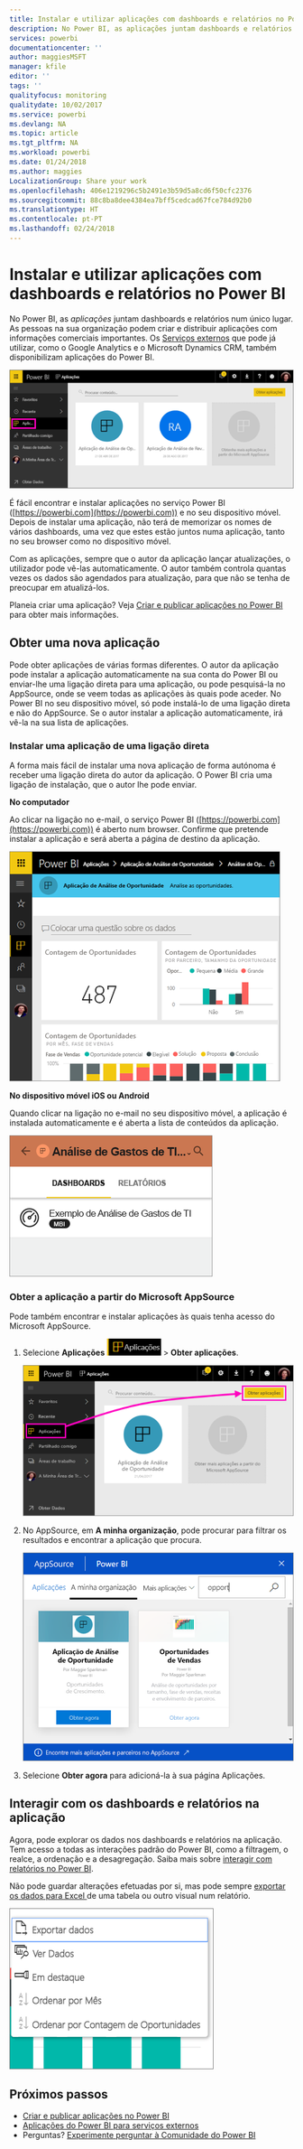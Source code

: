 ```yaml
---
title: Instalar e utilizar aplicações com dashboards e relatórios no Power BI
description: No Power BI, as aplicações juntam dashboards e relatórios num único local.
services: powerbi
documentationcenter: ''
author: maggiesMSFT
manager: kfile
editor: ''
tags: ''
qualityfocus: monitoring
qualitydate: 10/02/2017
ms.service: powerbi
ms.devlang: NA
ms.topic: article
ms.tgt_pltfrm: NA
ms.workload: powerbi
ms.date: 01/24/2018
ms.author: maggies
LocalizationGroup: Share your work
ms.openlocfilehash: 406e1219296c5b2491e3b59d5a8cd6f50cfc2376
ms.sourcegitcommit: 88c8ba8dee4384ea7bff5cedcad67fce784d92b0
ms.translationtype: HT
ms.contentlocale: pt-PT
ms.lasthandoff: 02/24/2018
---
```

# <a name="install-and-use-apps-with-dashboards-and-reports-in-power-bi"></a>Instalar e utilizar aplicações com dashboards e relatórios no Power BI
No Power BI, as *aplicações* juntam dashboards e relatórios num único lugar. As pessoas na sua organização podem criar e distribuir aplicações com informações comerciais importantes. Os [Serviços externos](service-connect-to-services.md) que pode já utilizar, como o Google Analytics e o Microsoft Dynamics CRM, também disponibilizam aplicações do Power BI. 

![Aplicações no Power BI](media/service-install-use-apps/power-bi-apps-left-nav.png)

É fácil encontrar e instalar aplicações no serviço Power BI ([https://powerbi.com](https://powerbi.com)) e no seu dispositivo móvel. Depois de instalar uma aplicação, não terá de memorizar os nomes de vários dashboards, uma vez que estes estão juntos numa aplicação, tanto no seu browser como no dispositivo móvel.

Com as aplicações, sempre que o autor da aplicação lançar atualizações, o utilizador pode vê-las automaticamente. O autor também controla quantas vezes os dados são agendados para atualização, para que não se tenha de preocupar em atualizá-los. 

Planeia criar uma aplicação? Veja [Criar e publicar aplicações no Power BI](service-create-distribute-apps.md) para obter mais informações.

## <a name="get-a-new-app"></a>Obter uma nova aplicação
Pode obter aplicações de várias formas diferentes. O autor da aplicação pode instalar a aplicação automaticamente na sua conta do Power BI ou enviar-lhe uma ligação direta para uma aplicação, ou pode pesquisá-la no AppSource, onde se veem todas as aplicações às quais pode aceder. No Power BI no seu dispositivo móvel, só pode instalá-lo de uma ligação direta e não do AppSource. Se o autor instalar a aplicação automaticamente, irá vê-la na sua lista de aplicações.

### <a name="install-an-app-from-a-direct-link"></a>Instalar uma aplicação de uma ligação direta
A forma mais fácil de instalar uma nova aplicação de forma autónoma é receber uma ligação direta do autor da aplicação. O Power BI cria uma ligação de instalação, que o autor lhe pode enviar.

**No computador** 

Ao clicar na ligação no e-mail, o serviço Power BI ([https://powerbi.com](https://powerbi.com)) é aberto num browser. Confirme que pretende instalar a aplicação e será aberta a página de destino da aplicação.

![Página de destino da aplicação no serviço Power BI](media/service-install-use-apps/power-bi-app-landing-page-opportunity-480.png)

**No dispositivo móvel iOS ou Android** 

Quando clicar na ligação no e-mail no seu dispositivo móvel, a aplicação é instalada automaticamente e é aberta a lista de conteúdos da aplicação. 

![Lista de conteúdos da aplicação em dispositivo móvel](media/service-install-use-apps/power-bi-app-index-it-spend-360.png)

### <a name="get-the-app-from-microsoft-appsource"></a>Obter a aplicação a partir do Microsoft AppSource
Pode também encontrar e instalar aplicações às quais tenha acesso do Microsoft AppSource. 

1. Selecione **Aplicações** ![Aplicações no painel de navegação à esquerda](media/service-install-use-apps/power-bi-apps-bar.png) > **Obter aplicações**. 
   
     ![Ícone Obter aplicações](media/service-install-use-apps/power-bi-service-apps-get-apps-oppty.png)
2. No AppSource, em **A minha organização**, pode procurar para filtrar os resultados e encontrar a aplicação que procura.
   
     ![No AppSource em A minha organização](media/service-install-use-apps/power-bi-appsource-my-org.png)
3. Selecione **Obter agora** para adicioná-la à sua página Aplicações. 

## <a name="interact-with-the-dashboards-and-reports-in-the-app"></a>Interagir com os dashboards e relatórios na aplicação
Agora, pode explorar os dados nos dashboards e relatórios na aplicação. Tem acesso a todas as interações padrão do Power BI, como a filtragem, o realce, a ordenação e a desagregação. Saiba mais sobre [interagir com relatórios no Power BI](service-reading-view-and-editing-view.md). 

Não pode guardar alterações efetuadas por si, mas pode sempre [exportar os dados para Excel ](power-bi-visualization-export-data.md) de uma tabela ou outro visual num relatório.

![Exportar dados de um visual do Power BI](media/service-install-use-apps/power-bi-service-export-data-visual.png)

## <a name="next-steps"></a>Próximos passos
* [Criar e publicar aplicações no Power BI](service-create-distribute-apps.md)
* [Aplicações do Power BI para serviços externos](service-connect-to-services.md)
* Perguntas? [Experimente perguntar à Comunidade do Power BI](http://community.powerbi.com/)

